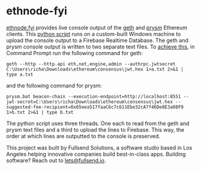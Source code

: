 ethnode-fyi
=============================

[ethnode.fyi](https://ethnode.fyi) provides live console output of the [geth](https://geth.ethereum.org/) 
and [prysm](https://prysmaticlabs.com/) Ethereum clients. This [python script](node/main.py) runs on
a custom-built Windows machine to upload the console output to a Firebase Realtime Database. The geth and prysm console output is written to two separate text files. To [achieve this](https://stackoverflow.com/questions/796476/displaying-windows-command-prompt-output-and-redirecting-it-to-a-file),
in Command Prompt run the following command for geth:
```
geth --http --http.api eth,net,engine,admin --authrpc.jwtsecret C:\Users\richa\Downloads\ethereum\consensus\jwt.hex 1>a.txt 2>&1 | type a.txt
```
and the following command for prysm:
```
prysm.bat beacon-chain --execution-endpoint=http://localhost:8551 --jwt-secret=C:\Users\richa\Downloads\ethereum\consensus\jwt.hex --suggested-fee-recipient=0x65eea517faaC6c7c611Ebe32cA7f46De8E3a08F9 1>b.txt 2>&1 | type b.txt
```
The python script uses three threads. One each to read from the geth and prysm text files and a third to upload the lines
to Firebase. This way, the order at which lines are outputted to the console is preserved.

This project was built by Fullsend Solutions, a software studio based in Los Angeles helping innovative companies build best-in-class apps.
Building software? Reach out to [lets@fullsend.io](mailto:lets@fullsend.io).

